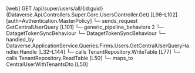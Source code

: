 [web] GET /api/super/users/all/{id:guid}  (Dataverse.Api.Controllers.Super.Core.UsersController.Get)  [L98–L102] [auth=Authentication.MasterPolicy]
  └─ sends_request GetCentralUserQuery [L101]
    └─ generic_pipeline_behaviors 2
      └─ DatagetTokenSyncBehaviour
      └─ DatagetTokenSyncBehaviour
    └─ handled_by Dataverse.ApplicationService.Queries.Firms.Users.GetCentralUserQueryHandler.Handle [L32–L144]
      └─ calls TenantRepository.WriteTable [L77]
      └─ calls TenantRepository.ReadTable [L50]
      └─ maps_to CentralUserWithTenantsDto [L50]

